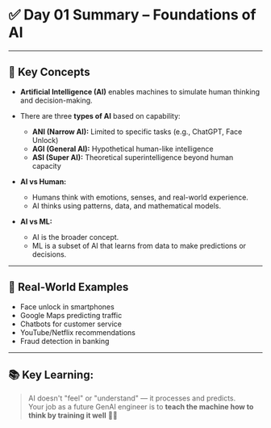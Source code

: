 # ✅ Day 01 Summary – Foundations of AI

---

## 🔑 Key Concepts

- **Artificial Intelligence (AI)** enables machines to simulate human thinking and decision-making.

- There are three **types of AI** based on capability:
  - **ANI (Narrow AI):** Limited to specific tasks (e.g., ChatGPT, Face Unlock)
  - **AGI (General AI):** Hypothetical human-like intelligence
  - **ASI (Super AI):** Theoretical superintelligence beyond human capacity

- **AI vs Human:**
  - Humans think with emotions, senses, and real-world experience.
  - AI thinks using patterns, data, and mathematical models.

- **AI vs ML:**
  - AI is the broader concept.
  - ML is a subset of AI that learns from data to make predictions or decisions.

---

## 🧠 Real-World Examples

- Face unlock in smartphones  
- Google Maps predicting traffic  
- Chatbots for customer service  
- YouTube/Netflix recommendations  
- Fraud detection in banking

---

## 📚 Key Learning:
> AI doesn't "feel" or "understand" — it processes and predicts.  
> Your job as a future GenAI engineer is to **teach the machine how to think by training it well** 🧠💡


